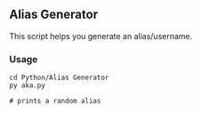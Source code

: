 ## Alias Generator
This script helps you generate an alias/username.

### Usage
```
cd Python/Alias Generator
py aka.py

# prints a random alias
```